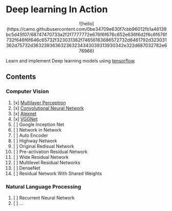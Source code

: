 # Deep learning In Action
<center>
![hello](https://camo.githubusercontent.com/0be34709e630f7cbb96012fb1a48139bc5d45f07/68747470733a2f2f7777772e676f6f676c652e636f6d2f6c6f676f732f646f6f646c65732f323031362f74656163686572732d6461792d323031362d75732d363239363632363234343039313930342e322d687032782e676966)
</center>

Learn and implement Deep learning models using [tensorflow](https://github.com/tensorflow/tensorflow).

## Contents
### Computer Vision
1. [x] [Multilayer Perceptron](https://github.com/SunnyMarkLiu/deeplearning_in_action/tree/master/Multi-layer%20perceptron)
2. [x] [Convolutional Neural Network](https://github.com/SunnyMarkLiu/deeplearning_in_action/tree/master/Basic%20CNN)
3. [x] [Alexnet](https://github.com/SunnyMarkLiu/deeplearning_in_action/tree/master/Alexnet)
4. [x] [VGGNet](https://github.com/SunnyMarkLiu/deeplearning_in_action/tree/master/VGGNet)
5. [ ] Google Inception Net
6. [ ] Network in Network
7. [ ] Auto Encoder
8. [ ] Highway Network
9. [ ] Original Redisual Network
10. [ ] Pre-activation Residual Network
11. [ ] Wide Residual Network
12. [ ] Multilevel Residual Networks
13. [ ] DenseNet
14. [ ] Residual Network With Shared Weights

### Natural Language Processing
1. [ ] Recurrent Neural Network
2. [ ] ...
